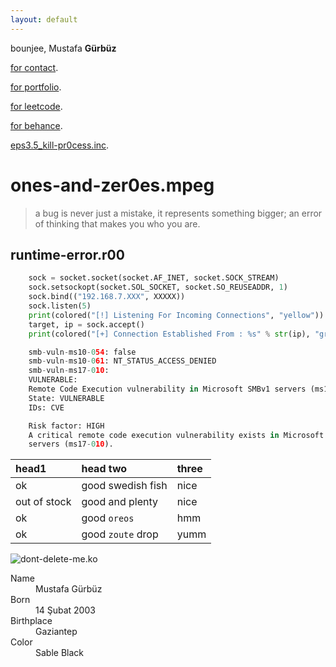 ```yaml
---
layout: default
---
```


bounjee, Mustafa **Gürbüz**

[for contact](https://www.linkedin.com/in/grbuzmustafa/).

[for portfolio](https://bionluk.com/bounjee/).

[for leetcode](https://leetcode.com/u/penguinhacker/).

[for behance](https://www.behance.net/bounjee/).

[eps3.5_kill-pr0cess.inc](https://en.wikipedia.org/wiki/Eps3.5_kill-process.inc/).

# ones-and-zer0es.mpeg

> a bug is never just a mistake, it represents something bigger; an error of thinking that makes you who you are.

## runtime-error.r00

```py
    sock = socket.socket(socket.AF_INET, socket.SOCK_STREAM)
    sock.setsockopt(socket.SOL_SOCKET, socket.SO_REUSEADDR, 1)
    sock.bind(("192.168.7.XXX", XXXXX))
    sock.listen(5)
    print(colored("[!] Listening For Incoming Connections", "yellow"))
    target, ip = sock.accept()
    print(colored("[+] Connection Established From : %s" % str(ip), "green"))

    smb-vuln-ms10-054: false
    smb-vuln-ms10-061: NT_STATUS_ACCESS_DENIED
    smb-vuln-ms17-010:
    VULNERABLE:
    Remote Code Execution vulnerability in Microsoft SMBv1 servers (ms17-010)
    State: VULNERABLE
    IDs: CVE

    Risk factor: HIGH
    A critical remote code execution vulnerability exists in Microsoft SMBv1
    servers (ms17-010).
```

| head1        | head two          | three |
|:-------------|:------------------|:------|
| ok           | good swedish fish | nice  |
| out of stock | good and plenty   | nice  |
| ok           | good `oreos`      | hmm   |
| ok           | good `zoute` drop | yumm  |

![dont-delete-me.ko](https://ibb.co/brxN07v)

<dl>
<dt>Name</dt>
<dd>Mustafa Gürbüz</dd>
<dt>Born</dt>
<dd>14 Şubat 2003</dd>
<dt>Birthplace</dt>
<dd>Gaziantep</dd>
<dt>Color</dt>
<dd>Sable Black</dd>
</dl>

